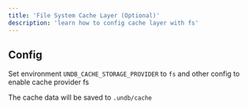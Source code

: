 ```yaml
---
title: 'File System Cache Layer (Optional)'
description: 'learn how to config cache layer with fs'
---
```


## Config

Set environment `UNDB_CACHE_STORAGE_PROVIDER` to `fs` and other config to enable cache provider fs

The cache data will be saved to `.undb/cache`
